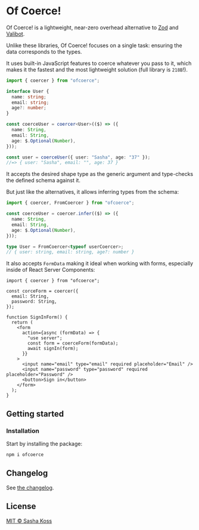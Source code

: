 # Of Coerce!

Of Coerce! is a lightweight, near-zero overhead alternative to [Zod](https://zod.dev/) and [Valibot](https://valibot.dev/).

Unlike these libraries, Of Coerce! focuses on a single task: ensuring the data corresponds to the types.

It uses built-in JavaScript features to coerce whatever you pass to it, which makes it the fastest and the most lightweight solution (full library is `218B`!).

```ts
import { coercer } from "ofcoerce";

interface User {
  name: string;
  email: string;
  age?: number;
}

const coerceUser = coercer<User>(($) => ({
  name: String,
  email: String,
  age: $.Optional(Number),
}));

const user = coerceUser({ user: "Sasha", age: "37" });
//=> { user: "Sasha", email: "", age: 37 }
```

It accepts the desired shape type as the generic argument and type-checks the defined schema against it.

But just like the alternatives, it allows inferring types from the schema:

```ts
import { coercer, FromCoercer } from "ofcoerce";

const coerceUser = coercer.infer(($) => ({
  name: String,
  email: String,
  age: $.Optional(Number),
}));

type User = FromCoercer<typeof userCoercer>;
// { user: string, email: string, age?: number }
```

It also accepts `FormData` making it ideal when working with forms, especially inside of React Server Components:

```tsx
import { coercer } from "ofcoerce";

const corceForm = coercer({
  email: String,
  password: String,
});

function SignInForm() {
  return (
    <form
      action={async (formData) => {
        "use server";
        const form = coerceForm(formData);
        await signIn(form);
      }}
    >
      <input name="email" type="email" required placeholder="Email" />
      <input name="password" type="password" required placeholder="Password" />
      <button>Sign in</button>
    </form>
  );
}
```

## Getting started

### Installation

Start by installing the package:

```sh
npm i ofcoerce
```

## Changelog

See [the changelog](./CHANGELOG.md).

## License

[MIT © Sasha Koss](https://kossnocorp.mit-license.org/)
